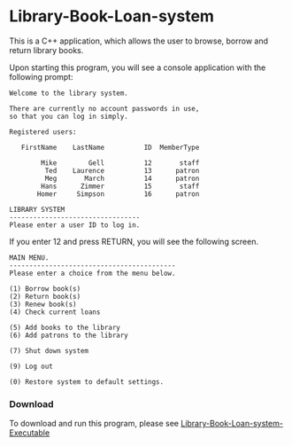 # Library-Book-Loan-system

This is a C++ application, which allows the user to browse, borrow and return library books.

Upon starting this program, you will see a console application with the following prompt:

```
Welcome to the library system.

There are currently no account passwords in use,
so that you can log in simply.

Registered users:

   FirstName    LastName          ID  MemberType

        Mike        Gell          12       staff
         Ted    Laurence          13      patron
         Meg       March          14      patron
        Hans      Zimmer          15       staff
       Homer     Simpson          16      patron

LIBRARY SYSTEM
---------------------------------
Please enter a user ID to log in.
```

If you enter 12 and press RETURN, you will see the following screen.

```
MAIN MENU.
------------------------------------------
Please enter a choice from the menu below.

(1) Borrow book(s)
(2) Return book(s)
(3) Renew book(s)
(4) Check current loans

(5) Add books to the library
(6) Add patrons to the library

(7) Shut down system

(9) Log out

(0) Restore system to default settings.
```

### Download

To download and run this program, please see [Library-Book-Loan-system-Executable](https://github.com/gellmr/Library-Book-Loan-system-Executable)

